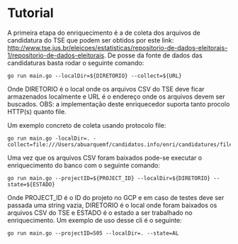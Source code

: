 # Tutorial

A primeira etapa do enriquecimento é a de coleta dos arquivos de candidatura do TSE que podem ser obtidos por este link: http://www.tse.jus.br/eleicoes/estatisticas/repositorio-de-dados-eleitorais-1/repositorio-de-dados-eleitorais. De posse da fonte de dados das candidaturas basta rodar o seguinte comando:

```
go run main.go --localDir=${DIRETORIO} --collect=${URL}
```

Onde DIRETORIO é o local onde os arquivos CSV do TSE deve ficar armazenados localmente e URL é o endereço onde os arquivos devem ser buscados. OBS: a implementação deste enriquecedor suporta tanto procolo HTTP(s) quanto file.

Um exemplo concreto de coleta usando protocolo file:

```
go run main.go -localDir=. -collect=file:///Users/abuarquemf/candidatos.info/enri/candidatures/files_2016.zip
```

Uma vez que os arquivos CSV foram baixados pode-se executar o enriquecimento do banco com o seguinte comando:
```
go run main.go --projectID=${PROJECT_ID} --localDir=${DIRETORIO} --state=${ESTADO} 
```

Onde PROJECT_ID é o ID do projeto no GCP e em caso de testes deve ser passada uma string vazia, DIRETORIO é o local onde foram baixados os arquivos CSV do TSE e ESTADO é o estado a ser trabalhado no enriquecimento. Um exemplo de uso desse cli é o seguinte:

```
go run main.go --projectID=505 --localDir=. --state=AL
```
